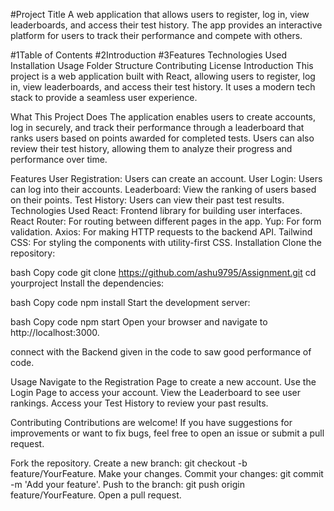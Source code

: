 
#Project Title
A web application that allows users to register, log in, view leaderboards, and access their test history. The app provides an interactive platform for users to track their performance and compete with others.

#1Table of Contents
#2Introduction
#3Features
Technologies Used
Installation
Usage
Folder Structure
Contributing
License
Introduction
This project is a web application built with React, allowing users to register, log in, view leaderboards, and access their test history. It uses a modern tech stack to provide a seamless user experience.

What This Project Does
The application enables users to create accounts, log in securely, and track their performance through a leaderboard that ranks users based on points awarded for completed tests. Users can also review their test history, allowing them to analyze their progress and performance over time.

Features
User Registration: Users can create an account.
User Login: Users can log into their accounts.
Leaderboard: View the ranking of users based on their points.
Test History: Users can view their past test results.
Technologies Used
React: Frontend library for building user interfaces.
React Router: For routing between different pages in the app.
Yup: For form validation.
Axios: For making HTTP requests to the backend API.
Tailwind CSS: For styling the components with utility-first CSS.
Installation
Clone the repository:

bash
Copy code
git clone https://github.com/ashu9795/Assignment.git
cd yourproject
Install the dependencies:

bash
Copy code
npm install
Start the development server:

bash
Copy code
npm start
Open your browser and navigate to http://localhost:3000.

connect with the Backend given in the code to saw good performance of code.

Usage
Navigate to the Registration Page to create a new account.
Use the Login Page to access your account.
View the Leaderboard to see user rankings.
Access your Test History to review your past results.

Contributing
Contributions are welcome! If you have suggestions for improvements or want to fix bugs, feel free to open an issue or submit a pull request.

Fork the repository.
Create a new branch: git checkout -b feature/YourFeature.
Make your changes.
Commit your changes: git commit -m 'Add your feature'.
Push to the branch: git push origin feature/YourFeature.
Open a pull request.
